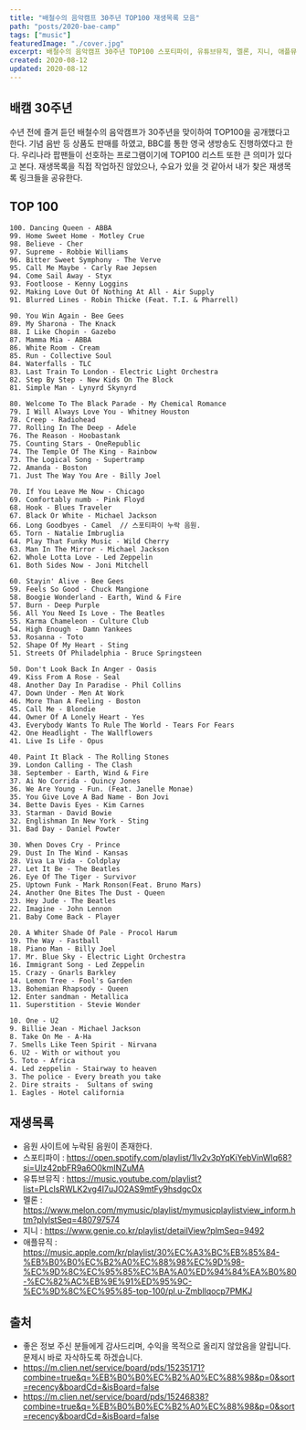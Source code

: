 ```yaml
---
title: "배철수의 음악캠프 30주년 TOP100 재생목록 모음"
path: "posts/2020-bae-camp"
tags: ["music"]
featuredImage: "./cover.jpg"
excerpt: 배철수의 음악캠프 30주년 TOP100 스포티파이, 유튜브뮤직, 멜론, 지니, 애플뮤직 링크 모음
created: 2020-08-12
updated: 2020-08-12
---
```


## 배캠 30주년
  수년 전에 즐겨 듣던 배철수의 음악캠프가 30주년을 맞이하여 TOP100을 공개했다고 한다. 기념 음반 등 상품도 판매를 하였고, BBC를 통한 영국 생방송도 진행하였다고 한다. 우리나라 팝팬들이 선호하는 프로그램이기에 TOP100 리스트 또한 큰 의미가 있다고 본다. 재생목록을 직접 작업하진 않았으나, 수요가 있을 것 같아서 내가 찾은 재생목록 링크들을 공유한다.

## TOP 100
```
100. Dancing Queen - ABBA
99. Home Sweet Home - Motley Crue
98. Believe - Cher
97. Supreme - Robbie Williams
96. Bitter Sweet Symphony - The Verve
95. Call Me Maybe - Carly Rae Jepsen
94. Come Sail Away - Styx
93. Footloose - Kenny Loggins
92. Making Love Out Of Nothing At All - Air Supply
91. Blurred Lines - Robin Thicke (Feat. T.I. & Pharrell)

90. You Win Again - Bee Gees
89. My Sharona - The Knack
88. I Like Chopin - Gazebo
87. Mamma Mia - ABBA
86. White Room - Cream
85. Run - Collective Soul
84. Waterfalls - TLC
83. Last Train To London - Electric Light Orchestra
82. Step By Step - New Kids On The Block
81. Simple Man - Lynyrd Skynyrd

80. Welcome To The Black Parade - My Chemical Romance
79. I Will Always Love You - Whitney Houston
78. Creep - Radiohead
77. Rolling In The Deep - Adele
76. The Reason - Hoobastank
75. Counting Stars - OneRepublic
74. The Temple Of The King - Rainbow
73. The Logical Song - Supertramp
72. Amanda - Boston
71. Just The Way You Are - Billy Joel

70. If You Leave Me Now - Chicago
69. Comfortably numb - Pink Floyd
68. Hook - Blues Traveler
67. Black Or White - Michael Jackson
66. Long Goodbyes - Camel  // 스포티파이 누락 음원.
65. Torn - Natalie Imbruglia
64. Play That Funky Music - Wild Cherry
63. Man In The Mirror - Michael Jackson
62. Whole Lotta Love - Led Zeppelin
61. Both Sides Now - Joni Mitchell

60. Stayin' Alive - Bee Gees
59. Feels So Good - Chuck Mangione
58. Boogie Wonderland - Earth, Wind & Fire
57. Burn - Deep Purple
56. All You Need Is Love - The Beatles
55. Karma Chameleon - Culture Club
54. High Enough - Damn Yankees
53. Rosanna - Toto
52. Shape Of My Heart - Sting
51. Streets Of Philadelphia - Bruce Springsteen

50. Don't Look Back In Anger - Oasis
49. Kiss From A Rose - Seal
48. Another Day In Paradise - Phil Collins
47. Down Under - Men At Work
46. More Than A Feeling - Boston
45. Call Me - Blondie
44. Owner Of A Lonely Heart - Yes
43. Everybody Wants To Rule The World - Tears For Fears
42. One Headlight - The Wallflowers
41. Live Is Life - Opus

40. Paint It Black - The Rolling Stones
39. London Calling - The Clash
38. September - Earth, Wind & Fire
37. Ai No Corrida - Quincy Jones
36. We Are Young - Fun. (Feat. Janelle Monae)
35. You Give Love A Bad Name - Bon Jovi
34. Bette Davis Eyes - Kim Carnes
33. Starman - David Bowie
32. Englishman In New York - Sting
31. Bad Day - Daniel Powter

30. When Doves Cry - Prince
29. Dust In The Wind - Kansas
28. Viva La Vida - Coldplay
27. Let It Be - The Beatles
26. Eye Of The Tiger - Survivor
25. Uptown Funk - Mark Ronson(Feat. Bruno Mars)
24. Another One Bites The Dust - Queen
23. Hey Jude - The Beatles
22. Imagine - John Lennon
21. Baby Come Back - Player

20. A Whiter Shade Of Pale - Procol Harum
19. The Way - Fastball
18. Piano Man - Billy Joel
17. Mr. Blue Sky - Electric Light Orchestra
16. Immigrant Song - Led Zeppelin
15. Crazy - Gnarls Barkley
14. Lemon Tree - Fool's Garden
13. Bohemian Rhapsody - Queen
12. Enter sandman - Metallica
11. Superstition - Stevie Wonder

10. One - U2
9. Billie Jean - Michael Jackson
8. Take On Me - A-Ha
7. Smells Like Teen Spirit - Nirvana
6. U2 - With or without you
5. Toto - Africa
4. Led zeppelin - Stairway to heaven
3. The police - Every breath you take
2. Dire straits -  Sultans of swing
1. Eagles - Hotel california
```

## 재생목록
- 음원 사이트에 누락된 음원이 존재한다.
- 스포티파이 : <https://open.spotify.com/playlist/1Iv2v3pYqKiYebVinWlq68?si=Ulz42pbFR9a6O0kmINZuMA>
- 유튜브뮤직 : <https://music.youtube.com/playlist?list=PLcIsRWLK2vg4I7uJO2AS9mtFy9hsdgcOx>
- 멜론 : <https://www.melon.com/mymusic/playlist/mymusicplaylistview_inform.htm?plylstSeq=480797574>
- 지니 : <https://www.genie.co.kr/playlist/detailView?plmSeq=9492>
- 애플뮤직 : <https://music.apple.com/kr/playlist/30%EC%A3%BC%EB%85%84-%EB%B0%B0%EC%B2%A0%EC%88%98%EC%9D%98-%EC%9D%8C%EC%95%85%EC%BA%A0%ED%94%84%EA%B0%80-%EC%82%AC%EB%9E%91%ED%95%9C-%EC%9D%8C%EC%95%85-top-100/pl.u-Zmbllqocp7PMKJ>

## 출처
- 좋은 정보 주신 분들에게 감사드리며, 수익을 목적으로 올리지 않았음을 알립니다. 문제시 바로 자삭하도록 하겠습니다.
- <https://m.clien.net/service/board/pds/15235171?combine=true&q=%EB%B0%B0%EC%B2%A0%EC%88%98&p=0&sort=recency&boardCd=&isBoard=false>
- <https://m.clien.net/service/board/pds/15246838?combine=true&q=%EB%B0%B0%EC%B2%A0%EC%88%98&p=0&sort=recency&boardCd=&isBoard=false>